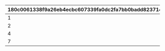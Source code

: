 |180c0061338f9a26eb4ecbc607339fa0dc2fa7bb0badd8237148786106ebabe5|8e53bd31f0912de70d5d23bc2a94e8d707fbe999c477dc2a46c0921b3cd7014c|
| --- | --- |
|1|101|
|2|201|
|4|202|
|7|301|